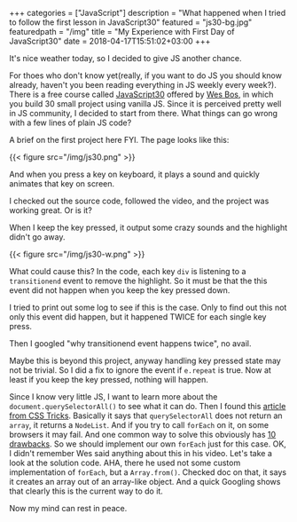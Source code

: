+++
categories = ["JavaScript"]
description = "What happened when I tried to follow the first lesson in JavaScript30"
featured = "js30-bg.jpg"
featuredpath = "/img"
title = "My Experience with First Day of JavaScript30"
date = 2018-04-17T15:51:02+03:00
+++

It's nice weather today, so I decided to give JS another chance.

For thoes who don't know yet(really, if you want to do JS you should know already, haven't you been reading everything in JS weekly every week?). There is a free course called [JavaScript30](https://javascript30.com/) offered by [Wes Bos](https://wesbos.com/), in which you build 30 small project using vanilla JS. Since it is perceived pretty well in JS community, I decided to start from there. What things can go wrong with a few lines of plain JS code?

A brief on the first project here FYI. The page looks like this:

{{< figure src="/img/js30.png" >}}

And when you press a key on keyboard, it plays a sound and quickly animates that key on screen.

I checked out the source code, followed the video, and the project was working great. Or is it?

When I keep the key pressed, it output some crazy sounds and the highlight didn't go away.

{{< figure src="/img/js30-w.png" >}}

What could cause this? In the code, each key `div` is listening to a `transitionend` event to remove the highlight. So it must be that the this event did not happen when you keep the key pressed down.

I tried to print out some log to see if this is the case. Only to find out this not only this event did happen, but it happened TWICE for each single key press.

Then I googled "why transitionend event happens twice", no avail.

Maybe this is beyond this project, anyway handling key pressed state may not be trivial. So I did a fix to ignore the event if `e.repeat` is true. Now at least if you keep the key pressed, nothing will happen.

Since I know very little JS, I want to learn more about the `document.querySelectorAll()` to see what it can do. Then I found this [article from CSS Tricks](https://css-tricks.com/snippets/javascript/loop-queryselectorall-matches/). Basically it says that `querySelectorAll` does not return an `array`, it returns a `NodeList`. And if you try to call `forEach` on it, on some browsers it may fail. And one common way to solve this obviously has [10 drawbacks](https://toddmotto.com/ditch-the-array-foreach-call-nodelist-hack/). So we should implement our own `forEach` just for this case.
OK, I didn't remember Wes said anything about this in his video. Let's take a look at the solution code. AHA, there he used not some custom implementation of `forEach`, but a `Array.from()`. Checked doc on that, it says it creates an array out of an  array-like object. And a quick Googling shows that clearly this is the current way to do it.

Now my mind can rest in peace.

